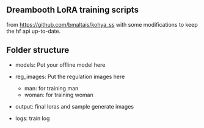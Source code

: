 ## Dreambooth LoRA training scripts 

from https://github.com/bmaltais/kohya_ss with some modifications to keep the hf api up-to-date.

## Folder structure
- models: Put your offline model here
- reg_images: Put the regulation images here
    
    - man: for training man
    - woman: for training woman
- output: final loras and sample generate images
- logs: train log
